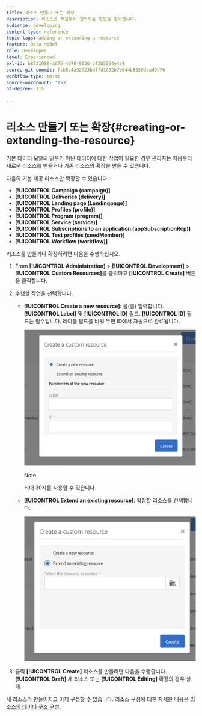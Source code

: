 ```yaml
---
title: 리소스 만들기 또는 확장
description: 리소스를 처음부터 정의하는 방법을 알아봅니다.
audience: developing
content-type: reference
topic-tags: adding-or-extending-a-resource
feature: Data Model
role: Developer
level: Experienced
exl-id: b8731088-a675-4070-9036-bf2b5254e4e8
source-git-commit: fcb5c4a92f23bdffd1082b7b044b5859dead9d70
workflow-type: tm+mt
source-wordcount: '153'
ht-degree: 11%

---
```


# 리소스 만들기 또는 확장{#creating-or-extending-the-resource}

기본 데이터 모델의 일부가 아닌 데이터에 대한 작업이 필요한 경우 관리자는 처음부터 새로운 리소스를 만들거나 기존 리소스의 확장을 만들 수 있습니다.

다음의 기본 제공 리소스만 확장할 수 있습니다.

* **[!UICONTROL Campaign (campaign)]**
* **[!UICONTROL Deliveries (delivery)]**
* **[!UICONTROL Landing page (Landingpage)]**
* **[!UICONTROL Profiles (profile)]**
* **[!UICONTROL Program (program)]**
* **[!UICONTROL Service (service)]**
* **[!UICONTROL Subscriptions to an application (appSubscriptionRcp)]**
* **[!UICONTROL Test profiles (seedMember)]**
* **[!UICONTROL Workflow (workflow)]**

리소스를 만들거나 확장하려면 다음을 수행하십시오.

1. From **[!UICONTROL Administration]** > **[!UICONTROL Development]** > **[!UICONTROL Custom Resources]**&#x200B;를 클릭하고 **[!UICONTROL Create]** 버튼을 클릭합니다.
1. 수행할 작업을 선택합니다.

   * **[!UICONTROL Create a new resource]**: 을(를) 입력합니다. **[!UICONTROL Label]** 및 **[!UICONTROL ID]** 필드. **[!UICONTROL ID]** 필드는 필수입니다. 레이블 필드를 비워 두면 ID에서 자동으로 완료됩니다.

      ![](assets/schema_extension_2.png)

      >[!NOTE]
      >
      >최대 30자를 사용할 수 있습니다.

   * **[!UICONTROL Extend an existing resource]**: 확장할 리소스를 선택합니다.

      ![](assets/schema_extension_10.png)

1. 클릭 **[!UICONTROL Create]** 리소스를 만들려면 다음을 수행합니다. **[!UICONTROL Draft]** 새 리소스 또는 **[!UICONTROL Editing]** 확장의 경우 상태.

새 리소스가 만들어지고 이제 구성할 수 있습니다. 리소스 구성에 대한 자세한 내용은 [리소스의 데이터 구조 구성](../../developing/using/configuring-the-resource-s-data-structure.md).

